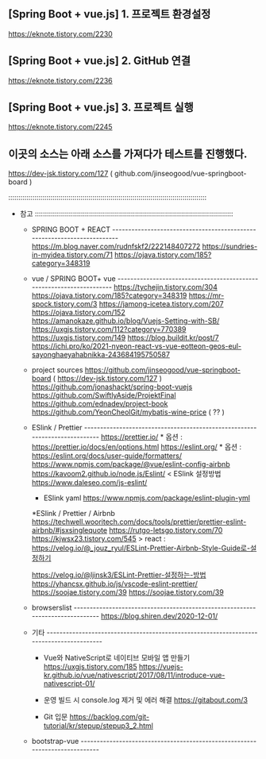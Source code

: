 ## [Spring Boot + vue.js] 1. 프로젝트 환경설정
  https://eknote.tistory.com/2230

## [Spring Boot + vue.js] 2. GitHub 연결
  https://eknote.tistory.com/2236


## [Spring Boot + vue.js] 3. 프로젝트 실행
  https://eknote.tistory.com/2245


## 이곳의 소스는 아래  소스를 가져다가 테스트를 진행했다.
  https://dev-jsk.tistory.com/127    ( github.com/jinseogood/vue-springboot-board )



:::::::::::::::::::::::::::::::::::::::::::::::::::::::::::::::::::::::::::::::::::::::::::::::::::
* 참고
:::::::::::::::::::::::::::::::::::::::::::::::::::::::::::::::::::::::::::::::::::::::::::::::::::
   * SPRING BOOT + REACT ------------------------------------------------------------------------
      https://m.blog.naver.com/rudnfskf2/222148407272
      https://sundries-in-myidea.tistory.com/71
      https://ojava.tistory.com/185?category=348319

  * vue  /  SPRING BOOT+ vue ---------------------------------------------------------------------
      https://tychejin.tistory.com/304
      https://ojava.tistory.com/185?category=348319
      https://mr-spock.tistory.com/3
      https://jamong-icetea.tistory.com/207
      https://ojava.tistory.com/152
      https://amanokaze.github.io/blog/Vuejs-Setting-with-SB/
      https://uxgjs.tistory.com/112?category=770389
      https://uxgjs.tistory.com/149
      https://blog.buildit.kr/post/7
      https://ichi.pro/ko/2021-nyeon-react-vs-vue-eotteon-geos-eul-sayonghaeyahabnikka-243684195750587

  * project sources
      https://github.com/jinseogood/vue-springboot-board  ( https://dev-jsk.tistory.com/127 )
      https://github.com/jonashackt/spring-boot-vuejs
      https://github.com/SwiftlyAside/ProjektFinal
      https://github.com/ednadev/project-book
      https://github.com/YeonCheolGit/mybatis-wine-price  ( ?? )


  * ESlink / Prettier  ---------------------------------------------------------------------------
      https://prettier.io/   * 옵션 : https://prettier.io/docs/en/options.html
      https://eslint.org/    * 옵션 : https://eslint.org/docs/user-guide/formatters/
      https://www.npmjs.com/package/@vue/eslint-config-airbnb
      https://kavoom2.github.io/node.js/Eslint/    < ESlink 설정방법
      https://www.daleseo.com/js-eslint/


      * ESlink yaml
           https://www.npmjs.com/package/eslint-plugin-yml

      *ESlink / Prettier / Airbnb
           https://techwell.wooritech.com/docs/tools/prettier/prettier-eslint-airbnb/#jsxsinglequote
           https://rutgo-letsgo.tistory.com/70
           https://kjwsx23.tistory.com/545
           > react : https://velog.io/@_jouz_ryul/ESLint-Prettier-Airbnb-Style-Guide로-설정하기

      https://velog.io/@ljinsk3/ESLint-Prettier-설정하는-방법
      https://yhancsx.github.io/js/vscode-eslint-prettier/
      https://soojae.tistory.com/39
      https://soojae.tistory.com/39

  * browserslist  ------------------------------------------------------------------------------
      https://blog.shiren.dev/2020-12-01/



  * 기타  ----------------------------------------------------------------------------------------
     - Vue와 NativeScript로 네이티브 모바일 앱 만들기
        https://uxgjs.tistory.com/185
        https://vuejs-kr.github.io/vue/nativescript/2017/08/11/introduce-vue-nativescript-01/


     - 운영 빌드 시 console.log 제거 및 에러 해결
        https://gitabout.com/3
     - Git 입문
        https://backlog.com/git-tutorial/kr/stepup/stepup3_2.html



  * bootstrap-vue  ----------------------------------------------------------------------------

